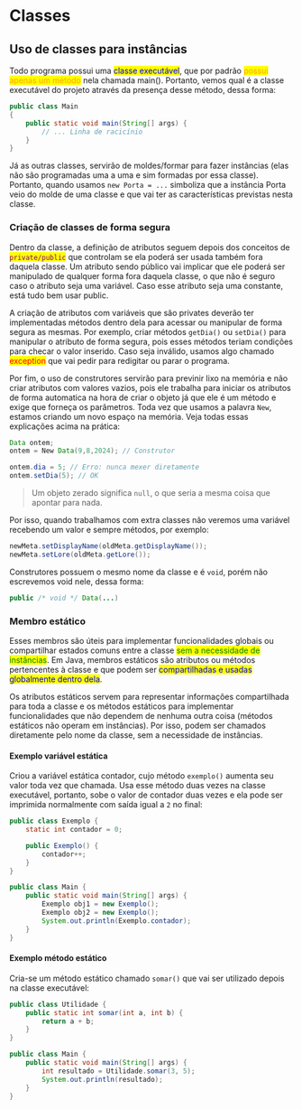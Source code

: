 # Classes

## Uso de classes para instâncias

Todo programa possui uma <mark style="color:blue;">classe executável</mark>, que por padrão <mark style="color:orange;">possui apenas um método</mark> nela chamada main(). Portanto, vemos qual é a classe executável do projeto através da presença desse método, dessa forma:

```java
public class Main
{
    public static void main(String[] args) {
        // ... Linha de racicínio
    }
}
```

Já as outras classes, servirão de moldes/formar para fazer instâncias (elas não são programadas uma a uma e sim formadas por essa classe). Portanto, quando usamos `new Porta = ...` simboliza que a instância Porta veio do molde de uma classe e que vai ter as características previstas nesta classe.

### Criação de classes de forma segura

Dentro da classe, a definição de atributos seguem depois dos conceitos de <mark style="color:purple;">`private/public`</mark> que controlam se ela poderá ser usada também fora daquela classe. Um atributo sendo público vai implicar que ele poderá ser manipulado de qualquer forma fora daquela classe, o que não é seguro caso o atributo seja uma variável. Caso esse atributo seja uma constante, está tudo bem usar public.

A criação de atributos com variáveis que são privates deverão ter implementadas métodos dentro dela para acessar ou manipular de forma segura as mesmas. Por exemplo, criar métodos `getDia()` ou `setDia()` para manipular o atributo de forma segura, pois esses métodos teriam condições para checar o valor inserido. Caso seja inválido, usamos algo chamado <mark style="color:red;">exception</mark> que vai pedir para redigitar ou parar o programa.

Por fim, o uso de construtores servirão para previnir lixo na memória e não criar atributos com valores vazios, pois ele trabalha para iniciar os atributos de forma automatica na hora de criar o objeto já que ele é um método e exige que forneça os parâmetros. Toda vez que usamos a palavra `New`, estamos criando um novo espaço na memória. Veja todas essas explicações acima na prática:

```java
Data ontem;
ontem = New Data(9,8,2024); // Construtor

ontem.dia = 5; // Erro: nunca mexer diretamente
ontem.setDia(5); // OK
```

> Um objeto zerado significa `null`, o que seria a mesma coisa que apontar para nada.

Por isso, quando trabalhamos com extra classes não veremos uma variável recebendo um valor e sempre métodos, por exemplo:

```java
newMeta.setDisplayName(oldMeta.getDisplayName());
newMeta.setLore(oldMeta.getLore());
```

Construtores possuem o mesmo nome da classe e é `void`, porém não escrevemos void nele, dessa forma:

```java
public /* void */ Data(...)
```

### Membro estático

Esses membros são úteis para implementar funcionalidades globais ou compartilhar estados comuns entre a classe <mark style="color:green;">sem a necessidade de instâncias</mark>. Em Java, membros estáticos são atributos ou métodos pertencentes à classe e que podem ser <mark style="color:blue;">compartilhadas e usadas globalmente dentro dela</mark>.

Os atributos estáticos servem para representar informações compartilhada para toda a classe e os métodos estáticos para implementar funcionalidades que não dependem de nenhuma outra coisa (métodos estáticos não operam em instâncias). Por isso, podem ser chamados diretamente pelo nome da classe, sem a necessidade de instâncias.

#### Exemplo variável estática

Criou a variável estática contador, cujo método `exemplo()` aumenta seu valor toda vez que chamada. Usa esse método duas vezes na classe executável, portanto, sobe o valor de contador duas vezes e ela pode ser imprimida normalmente com saída igual a `2` no final:

```java
public class Exemplo {
    static int contador = 0;

    public Exemplo() {
        contador++;
    }
}

public class Main {
    public static void main(String[] args) {
        Exemplo obj1 = new Exemplo();
        Exemplo obj2 = new Exemplo();
        System.out.println(Exemplo.contador);
    }
}
```

#### Exemplo método estático

Cria-se um método estático chamado `somar()` que vai ser utilizado depois na classe executável:

```java
public class Utilidade {
    public static int somar(int a, int b) {
        return a + b;
    }
}

public class Main {
    public static void main(String[] args) {
        int resultado = Utilidade.somar(3, 5);
        System.out.println(resultado);
    }
}
```
